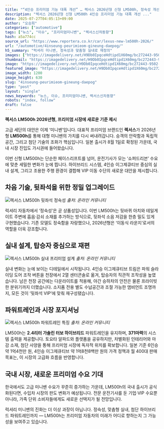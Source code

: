 ```yaml
---
title: "“4인승 프리미엄 기능 대폭 개선” … 렉서스 2026년형 신형 LM500h, 정숙성 개선, 한국 출시는?"
description: "렉서스 2026년형 신형 LM500h 4인승 프리미엄 기능 대폭 개선 ..."
date: 2025-07-27T04:05:13+09:00
author: "오승희"
categories: ["automotive"]
tags: ["뉴스", "이슈", "프리미엄미니밴", "렉서스신차동향"]
hash: a5a774cc
source_url: "https://www.reportera.co.kr/car/lexus-new-lm500h-2026/"
url: "/automotive/4inseung-peurimieom-gineung-daepog/"
h5_summary: "럭셔리 미니밴, 정숙성과 맞춤형 실내로 재정의"
images: ["https://imagedelivery.net/H9Db0IpqceHdtipd1X60mg/bc272443-9502-4ea6-eab6-2c9ee8fdd200/public", "https://imagedelivery.net/H9Db0IpqceHdtipd1X60mg/767934dc-bfef-4e81-373e-871664ff2400/public", "https://imagedelivery.net/H9Db0IpqceHdtipd1X60mg/0677c462-19d9-450d-5eaa-b0ee6047bb00/public", "https://imagedelivery.net/H9Db0IpqceHdtipd1X60mg/5580450d-1086-4665-4beb-c48affacfa00/public"]
thumbnail: "https://imagedelivery.net/H9Db0IpqceHdtipd1X60mg/bc272443-9502-4ea6-eab6-2c9ee8fdd200/public"
image: "https://imagedelivery.net/H9Db0IpqceHdtipd1X60mg/bc272443-9502-4ea6-eab6-2c9ee8fdd200/public"
featured_image: "https://imagedelivery.net/H9Db0IpqceHdtipd1X60mg/bc272443-9502-4ea6-eab6-2c9ee8fdd200/public"
image_width: 1200
image_height: 630
slug: "4inseung-peurimieom-gineung-daepog"
type: "post"
layout: "single"
news_keywords: "뉴스, 이슈, 프리미엄미니밴, 렉서스신차동향"
robots: "index, follow"
draft: false
---
```


**렉서스 LM500h 2026년형, 프리미엄 시장에 새로운 기준 제시**

고급 세단의 대안은 이제 ‘미니밴’입니다. 대표적 프리미엄 브랜드인 **렉서스**가 2026년형 **LM500h**를 통해 대형 미니밴의 가치를 다시 써내려갑니다. 승객의 안락함과 독립적 공간, 그리고 첨단 기술의 조화가 핵심입니다. 일본 출시가 8월 1일로 확정된 가운데, 국내 시장 진입도 가시권에 들어왔습니다.

이번 신형 LM500h는 단순한 페이스리프트를 넘어, 운전기사가 모는 ‘쇼퍼드리븐’ 수요에 맞춘 세밀한 변화가 눈에 띕니다. 하이브리드 시스템, 4인승 이그제큐티브 중심의 실내 설계, 그리고 조용한 주행 환경이 결합해 VIP 이동 수단의 새로운 대안을 제시합니다.

## 차음 기술, 뒷좌석을 위한 정밀 업그레이드

![렉서스 LM500h 뒷좌석 정숙성](https://imagedelivery.net/H9Db0IpqceHdtipd1X60mg/767934dc-bfef-4e81-373e-871664ff2400/public)
*출처: 온라인 커뮤니티*


럭셔리 자동차에서 ‘정숙성’은 곧 상품성입니다. 이번 LM500h는 뒷바퀴 아치와 테일게이트 주변에 흡음·감쇠 소재를 추가하는 방식으로, 뒷좌석 소음 저감을 한층 밀도 있게 구현했습니다. 기존 모델도 정숙함을 자랑했으나, 2026년형은 ‘이동식 라운지’로서의 역할을 더욱 강조합니다. 

## 실내 설계, 탑승자 중심으로 재편

![렉서스 LM500h 실내 프리미엄 설계](https://imagedelivery.net/H9Db0IpqceHdtipd1X60mg/5580450d-1086-4665-4beb-c48affacfa00/public)
*출처: 온라인 커뮤니티*


실내 변화는 눈에 보이는 디테일에서 시작됩니다. 4인승 이그제큐티브 트림은 파워 슬라이딩 도어 조작 버튼을 천장에서 2열 센터콘솔로 옮겨, 탑승자의 직관적 조작성을 높였습니다. 남은 천장 공간에는 다운라이트를 적용해, 야간 승하차의 안전은 물론 프라이빗한 분위기까지 더했습니다. 소지품 전용 별도 수납공간과 조절 가능한 앰비언트 조명까지, 모든 것이 ‘뒷좌석 VIP’에 맞춰 재구성됐습니다.

## 파워트레인과 시장 포지셔닝

![렉서스 LM500h 파워트레인 특징](https://imagedelivery.net/H9Db0IpqceHdtipd1X60mg/0677c462-19d9-450d-5eaa-b0ee6047bb00/public)
*출처: 온라인 커뮤니티*


LM500h는 **2.4리터 가솔린 터보 하이브리드** 파워트레인을 유지하며, **371마력**의 시스템 출력을 제공합니다. 토요타 알파드와 플랫폼을 공유하지만, 차별화된 인테리어와 마감 소재, 첨단 사양을 통해 프리미엄 시장에 독자적 위치를 확보합니다. 일본 기준 6인승 약 1억4천만 원, 4인승 이그제큐티브 약 1억8천8백만 원의 가격 정책과 월 400대 판매 목표는, 이 시장의 고급화 흐름을 반영합니다.

## 국내 시장, 새로운 프리미엄 수요 기대

한국에서도 고급 미니밴 수요가 꾸준히 증가하는 가운데, LM500h의 국내 출시가 공식화된다면, 수입차 시장의 판도 변화가 예상됩니다. 전문 운전기사를 둔 기업·VIP 수요뿐 아니라, 가족 단위 소비자들에게도 새로운 선택지가 될 전망입니다.

럭셔리 미니밴의 진화는 더 이상 과장이 아닙니다. 정숙성, 맞춤형 실내, 첨단 하이브리드 파워트레인까지 — LM500h는 프리미엄 자동차의 미래가 어디로 향하는지 그 가능성을 보여주고 있습니다.
